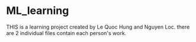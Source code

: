 # ML_learning
THIS is a learning project created by Le Quoc Hung and Nguyen Loc. there are 2 individual files contain each person's work.
